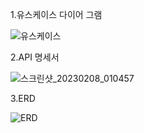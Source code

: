 1.유스케이스 다이어 그램

![유스케이스](https://user-images.githubusercontent.com/121671967/218906591-34697b9b-1ea5-49b0-9835-75eab88874a4.png)


2.API 명세서

![스크린샷_20230208_010457](https://user-images.githubusercontent.com/121671967/217298141-06eb63c2-31d3-49d9-af88-c40dfbaea670.png)

3.ERD

![ERD](https://user-images.githubusercontent.com/121671967/218906603-ddd543f6-b944-4e1c-8f6f-ecf091bcedd6.png)


